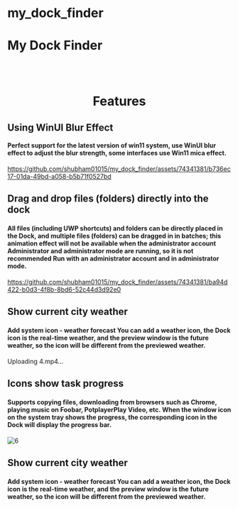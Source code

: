 # my_dock_finder



<h1 aalign="center">
        My Dock Finder</h1>
<br></br>

<h1 align="center">
Features
</h1>

<h2>Using WinUI Blur Effect</h2>
<h4>Perfect support for the latest version of win11 system, use WinUI blur effect to adjust the blur strength, some interfaces use Win11 mica effect.</h4>

https://github.com/shubham01015/my_dock_finder/assets/74341381/b736ec17-01da-49bd-a058-b5b71f0527bd

<h2>
  
  Drag and drop files (folders) directly into the dock
  
  </h2>
<h4>
 All files (including UWP shortcuts) and folders can be directly placed in the Dock, and multiple files (folders) can be dragged in in batches; this animation effect will not be available when the administrator account Administrator and administrator mode are running, so it is not recommended Run with an administrator account and in administrator mode.

</h4>

https://github.com/shubham01015/my_dock_finder/assets/74341381/ba94d422-b0d3-4f8b-8bd6-52c44d3d92e0

<h2>
  
  Show current city weather
  
  </h2>
<h4>
 Add system icon - weather forecast You can add a weather icon, the Dock icon is the real-time weather, and the preview window is the future weather, so the icon will be different from the previewed weather.

</h4>

Uploading 4.mp4…


<h2>
  
  Icons show task progress
  
  </h2>
<h4>
 Supports copying files, downloading from browsers such as Chrome, playing music on Foobar, PotplayerPlay Video, etc. When the window icon on the system tray shows the progress, the corresponding icon in the Dock will display the progress bar.
</h4>


![6](https://github.com/shubham01015/my_dock_finder/assets/74341381/c44892ea-70fa-4a65-84fe-92ab15cdd745)

<h2>
  
 Show current city weather
  
  </h2>
<h4>
 Add system icon - weather forecast You can add a weather icon, the Dock icon is the real-time weather, and the preview window is the future weather, so the icon will be different from the previewed weather.

</h4>


